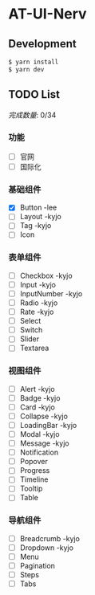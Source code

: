 # AT-UI-Nerv

## Development

```bash
$ yarn install
$ yarn dev
```

## TODO List

*完成数量*: 0/34

### 功能 
- [ ] 官网
- [ ] 国际化

### 基础组件 
- [x] Button -lee    
- [ ] Layout  -kyjo   
- [ ] Tag -kyjo       
- [ ] Icon       

### 表单组件 
- [ ] Checkbox -kyjo     
- [ ] Input  -kyjo    
- [ ] InputNumber -kyjo     
- [ ] Radio -kyjo    
- [ ] Rate -kyjo     
- [ ] Select       
- [ ] Switch      
- [ ] Slider      
- [ ] Textarea       

### 视图组件 
- [ ] Alert -kyjo   
- [ ] Badge -kyjo    
- [ ] Card -kyjo    
- [ ] Collapse -kyjo  
- [ ] LoadingBar -kyjo    
- [ ] Modal -kyjo    
- [ ] Message -kyjo  
- [ ] Notification     
- [ ] Popover     
- [ ] Progress     
- [ ] Timeline     
- [ ] Tooltip     
- [ ] Table     

### 导航组件 
- [ ] Breadcrumb -kyjo  
- [ ] Dropdown  -kyjo   
- [ ] Menu     
- [ ] Pagination     
- [ ] Steps     
- [ ] Tabs     
